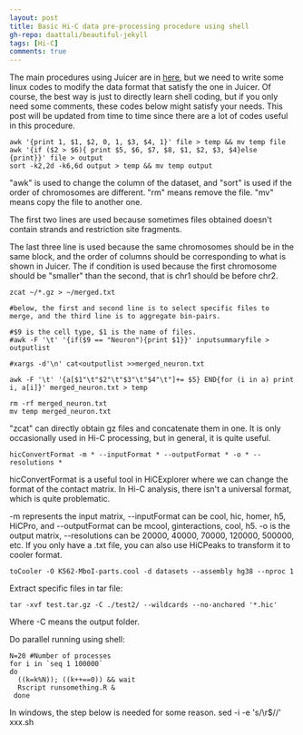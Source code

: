 ```yaml
---
layout: post
title: Basic Hi-C data pre-processing procedure using shell
gh-repo: daattali/beautiful-jekyll
tags: [Hi-C]
comments: true
---
```


The main procedures using Juicer are in [here](https://github.com/aidenlab/juicer/wiki/Pre), but we need to write some linux codes to modify the data format that satisfy the one in Juicer. Of course, the best way is just to directly learn shell coding, but if you only need some comments, these codes below might satisfy your needs. This post will be updated from time to time since there are a lot of codes useful in this procedure.

~~~
awk '{print 1, $1, $2, 0, 1, $3, $4, 1}' file > temp && mv temp file
awk '{if ($2 > $6){ print $5, $6, $7, $8, $1, $2, $3, $4}else {print}}' file > output
sort -k2,2d -k6,6d output > temp && mv temp output
~~~

"awk" is used to change the column of the dataset, and "sort" is used if the order of chromosomes are different. "rm" means remove the file. "mv" means copy the file to another one.

The first two lines are used because sometimes files obtained doesn't contain strands and restriction site fragments.

The last three line is used because the same chromosomes should be in the same block, and the order of columns should be corresponding to what is shown in Juicer. The if condition is used because the first chromosome should be "smaller" than the second, that is chr1 should be before chr2.

~~~
zcat ~/*.gz > ~/merged.txt

#below, the first and second line is to select specific files to merge, and the third line is to aggregate bin-pairs.

#$9 is the cell type, $1 is the name of files.
#awk -F '\t' '{if($9 == "Neuron"){print $1}}' inputsummaryfile > outputlist

#xargs -d'\n' cat<outputlist >>merged_neuron.txt

awk -F '\t' '{a[$1"\t"$2"\t"$3"\t"$4"\t"]+= $5} END{for (i in a) print i, a[i]}' merged_neuron.txt > temp

rm -rf merged_neuron.txt
mv temp merged_neuron.txt
~~~

"zcat" can directly obtain gz files and concatenate them in one. It is only occasionally used in Hi-C processing, but in general, it is quite useful.

~~~
hicConvertFormat -m * --inputFormat * --outputFormat * -o * --resolutions *
~~~

hicConvertFormat is a useful tool in HiCExplorer where we can change the format of the contact matrix. In Hi-C analysis, there isn't a universal format, which is quite problematic.

-m represents the input matrix, --inputFormat can be cool, hic, homer, h5, HiCPro, and --outputFormat can be mcool, ginteractions, cool, h5. -o is the output matrix, --resolutions can be 20000, 40000, 70000, 120000, 500000, etc. If you only have a .txt file, you can also use HiCPeaks to transform it to cooler format.

~~~
toCooler -O K562-MboI-parts.cool -d datasets --assembly hg38 --nproc 1
~~~

Extract specific files in tar file:

~~~
tar -xvf test.tar.gz -C ./test2/ --wildcards --no-anchored '*.hic'
~~~

Where -C means the output folder.

Do parallel running using shell:

~~~
N=20 #Number of processes
for i in `seq 1 100000`
do
  ((k=k%N)); ((k++==0)) && wait
  Rscript runsomething.R &
 done
~~~

In windows, the step below is needed for some reason.
sed -i -e 's/\r$//' xxx.sh
